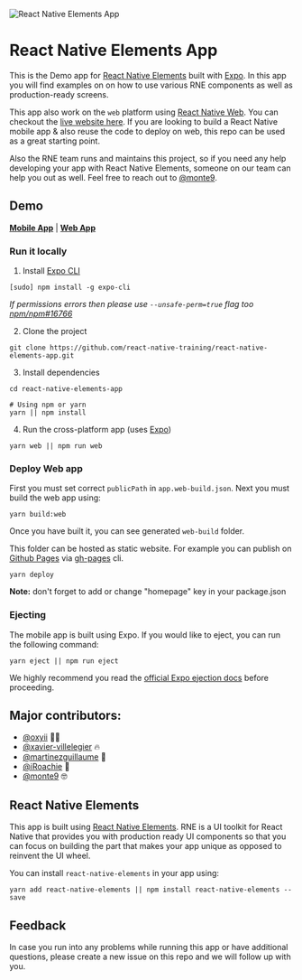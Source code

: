 ![React Native Elements App](https://user-images.githubusercontent.com/5962998/37248832-a7060286-24b1-11e8-94a8-847ab6ded4ec.png)

# React Native Elements App

This is the Demo app for [React Native Elements](https://github.com/react-native-training/react-native-elements) built with [Expo](https://expo.io/). In this app you will find examples on on how to use various RNE components as well as production-ready screens.

This app also work on the `web` platform using [React Native Web](https://github.com/necolas/react-native-web). You can checkout the [live website here](https://react-native-elements.github.io/react-native-elements-app). If you are looking to build a React Native mobile app & also reuse the code to deploy on web, this repo can be used as a great starting point.

Also the RNE team runs and maintains this project, so if you need any help developing your app with React Native Elements, someone on our team can help you out as well. Feel free to reach out to [@monte9]().

## Demo

**[Mobile App](https://expo.io/@monte9/react-native-elements-app)** | **[Web App](https://react-native-elements.github.io/react-native-elements-app)**

### Run it locally

1. Install [Expo CLI](https://docs.expo.io/versions/latest/workflow/expo-cli/)

```
[sudo] npm install -g expo-cli
```

*If permissions errors then please use `--unsafe-perm=true` flag too [npm/npm#16766](https://github.com/npm/npm/issues/16766)*

2. Clone the project

```
git clone https://github.com/react-native-training/react-native-elements-app.git
```

3. Install dependencies

```
cd react-native-elements-app

# Using npm or yarn
yarn || npm install
```

4. Run the cross-platform app (uses [Expo](https://expo.io/learn))

```
yarn web || npm run web
```

### Deploy Web app

First you must set correct `publicPath` in `app.web-build.json`. Next you must build the web app using:

```
yarn build:web
```

Once you have built it, you can see generated `web-build` folder.

This folder can be hosted as static website. For example you can publish on [Github Pages](https://pages.github.com/) via [gh-pages](https://github.com/tschaub/gh-pages) cli.

```
yarn deploy
```

**Note:** don't forget to add or change "homepage" key in your package.json

### Ejecting

The mobile app is built using Expo. If you would like to eject, you can run the following command:

```
yarn eject || npm run eject
```

We highly recommend you read the [official Expo ejection docs](https://docs.expo.io/versions/latest/expokit/eject/) before proceeding.

## Major contributors:

- [@oxyii](https://github.com/oxyii) 💪🏼
- [@xavier-villelegier](https://github.com/xavier-villelegier) 🔥
- [@martinezguillaume](https://github.com/martinezguillaume) 🎸
- [@iRoachie](https://github.com/iRoachie) 💯
- [@monte9](https://github.com/monte9) 🤓

## React Native Elements

This app is built using [React Native Elements](https://github.com/react-native-training/react-native-elements). RNE is a UI toolkit for React Native that provides you with production ready UI components so that you can focus on building the part that makes your app unique as opposed to reinvent the UI wheel.

You can install `react-native-elements` in your app using:

```
yarn add react-native-elements || npm install react-native-elements --save
```

## Feedback

In case you run into any problems while running this app or have additional questions, please create a new issue on this repo and we will follow up with you.
